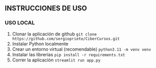 ## INSTRUCCIONES DE USO

### USO LOCAL
1. Clonar la aplicación de github
`git clone https://github.com/sergioprieto/CiberCursos.git`
2. Instalar Python localmente
3. Crear un entorno virtual (recomendable)
`python3.11 -m venv venv`
4. Instalar las librerías
`pip install -r requirements.txt`
5. Correr la aplicación
`streamlit run app.py`